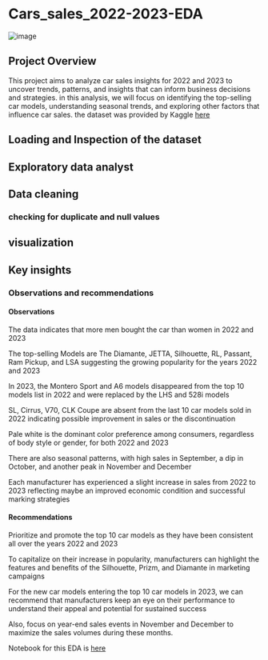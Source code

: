 # Cars_sales_2022-2023-EDA

![image](https://www.copilotsearch.com/uploads/istock-1044328018.jpg)
## Project Overview
This project aims to analyze car sales insights for 2022 and 2023 to uncover trends, patterns, and insights that can inform business decisions and strategies. in this analysis, we will focus on identifying the top-selling car models, understanding seasonal trends, and exploring other factors that influence car sales. the dataset was provided by Kaggle [here](https://www.kaggle.com/datasets/missionjee/car-sales-report/data)

## Loading and Inspection of the dataset
## Exploratory data analyst
## Data cleaning
### checking for duplicate and null values
## visualization
## Key insights

### Observations and recommendations

#### Observations<br />
The data indicates that more men bought the car than women in 2022 and 2023<br />

The top-selling Models are The Diamante, JETTA, Silhouette, RL, Passant, Ram Pickup, and LSA suggesting the growing popularity for the years 2022 and 2023<br />

In 2023, the Montero Sport and A6 models disappeared from the top 10 models list in 2022 and were replaced by the LHS and 528i models<br />

SL, Cirrus, V70, CLK Coupe are absent from the last 10 car models sold in 2022 indicating possible improvement in sales or the discontinuation<br />

Pale white is the dominant color preference among consumers, regardless of body style or gender, for both 2022 and 2023 <br />

There are also seasonal patterns, with high sales in September, a dip in October, and another peak in November and December<br />

Each manufacturer has experienced a slight increase in sales from 2022 to 2023 reflecting maybe an improved economic condition and successful marking strategies<br />

#### Recommendations <br />

Prioritize and promote the top 10 car models as they have been consistent all over the years 2022 and 2023<br />

To capitalize on their increase in popularity, manufacturers can highlight the features and benefits of the Silhouette, Prizm, and Diamante in marketing campaigns<br />

For the new car models entering the top 10 car models in 2023, we can recommend that manufacturers keep an eye on their performance to understand their appeal and potential for sustained success<br />

Also, focus on year-end sales events in November and December to maximize the sales volumes during these months. <br />

Notebook for this EDA is [here](https://github.com/kuetena1/Cars_sales_2022-2023-EDA/blob/main/Sales_cars.ipynb)





